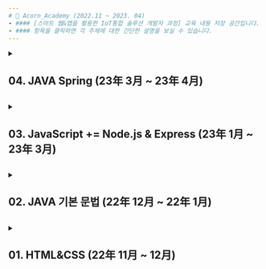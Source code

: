 ```yaml
---
# 📌 Acorn_Academy (2022.11 ~ 2023. 04)
- #### [스마트 웹&앱을 활용한 IoT통합 솔루션 개발자 과정] 교육 내용 저장 공간입니다.
- #### 항목을 클릭하면 각 주제에 대한 간단한 설명을 보실 수 있습니다.
---
```

<details>
<summary>
<h2> 04. JAVA Spring (23年 3月 ~ 23年 4月)<h2>
</summary>

#### 📁 3_ WebAppStudy / S01, S02
내용입력내용입력
<br><br><br><br><br>  
</details>

<details>
<summary>
<h2> 03. JavaScript += Node.js & Express (23年 1月 ~ 23年 3月)<h2>
</summary>

#### 📁 3_ WebAppStudy / JS01, JS02, JS03
내용입력내용입력
<br><br><br><br><br>  
</details>


<details>
<summary>
<h2> 02. JAVA 기본 문법 (22年 12月 ~ 22年 1月)<h2>
</summary>

#### 📁 2_ JAVA(note & review)
내용입력내용입력
<br><br><br><br><br>  
</details>


<details>
<summary>
<h2> 01. HTML&CSS (22年 11月 ~ 12月)<h2>
</summary>

#### 📁 01_HTML&CSS 
메모장으로 작성하는 .html부터 시작하여 HTML과 CSS의 기본적인 개념과 기능에 대한 전반적인 학습을 하였습니다.
<br><br><br><br><br>  
</details>

<!--

<details>
<summary>
<h2> 03. [책] Express.js로 게시판 만들기<h2>
</summary>

#### 📁 03_Board_by_Express
<p align="center">
  <img src="https://user-images.githubusercontent.com/118149752/222939294-5d60391a-3cdf-4f87-90d7-fe9e7d07bd96.png">
</p>

- Express.js를 이용한 기초적인 게시판 구현에 대해 다룬 책입니다.  
- Express.js에서 MVC패턴을 어떤 구조로 설계하는지에 대해 참고할 수 있었고,  
 구체적인 CRUD기능은 책에서 제시한 코드를 따르기보다 직접 고민하여 구현해보는 것을 목표로 하였습니다.
 <br><br><br><br><br>
</details>

<!--ㅇㅇㅇㅇㅇㅇㅇㅇㅇㅇㅇㅇㅇㅇㅇㅇㅇㅇㅇㅇㅇㅇㅇㅇㅇㅇㅇㅇ 

-->
